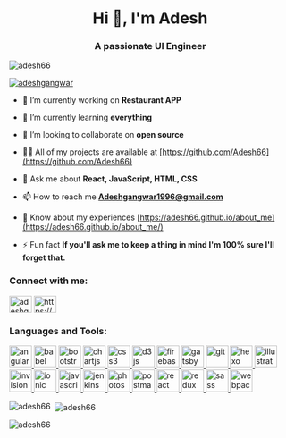 <h1 align="center">Hi 👋, I'm Adesh</h1>
<h3 align="center">A passionate UI Engineer</h3>

<p align="left"> <img src="https://komarev.com/ghpvc/?username=adesh66&label=Profile%20views&color=0e75b6&style=flat" alt="adesh66" /> </p>

<p align="left"> <a href="https://twitter.com/adeshgangwar" target="blank"><img src="https://img.shields.io/twitter/follow/adeshgangwar?logo=twitter&style=for-the-badge" alt="adeshgangwar" /></a> </p>

- 🔭 I’m currently working on **Restaurant APP**

- 🌱 I’m currently learning **everything**

- 👯 I’m looking to collaborate on **open source**

- 👨‍💻 All of my projects are available at [https://github.com/Adesh66](https://github.com/Adesh66)

- 💬 Ask me about **React, JavaScript, HTML, CSS**

- 📫 How to reach me **Adeshgangwar1996@gmail.com**

- 📄 Know about my experiences [https://adesh66.github.io/about_me](https://adesh66.github.io/about_me/)

- ⚡ Fun fact **If you'll ask me to keep a thing in mind I'm 100% sure I'll forget that.**

<h3 align="left">Connect with me:</h3>
<p align="left">
<a href="https://twitter.com/adeshgangwar" target="blank"><img align="center" src="https://cdn.jsdelivr.net/npm/simple-icons@3.0.1/icons/twitter.svg" alt="adeshgangwar" height="30" width="40" /></a>
<a href="https://linkedin.com/in/https://www.linkedin.com/in/adesh-gangwar-5254a6106/" target="blank"><img align="center" src="https://cdn.jsdelivr.net/npm/simple-icons@3.0.1/icons/linkedin.svg" alt="https://www.linkedin.com/in/adesh-gangwar-5254a6106/" height="30" width="40" /></a>
</p>

<h3 align="left">Languages and Tools:</h3>
<p align="left"> <a href="https://angular.io" target="_blank"> <img src="https://devicons.github.io/devicon/devicon.git/icons/angularjs/angularjs-original.svg" alt="angularjs" width="40" height="40"/> </a> <a href="https://babeljs.io/" target="_blank"> <img src="https://www.vectorlogo.zone/logos/babeljs/babeljs-icon.svg" alt="babel" width="40" height="40"/> </a> <a href="https://getbootstrap.com" target="_blank"> <img src="https://devicons.github.io/devicon/devicon.git/icons/bootstrap/bootstrap-plain.svg" alt="bootstrap" width="40" height="40"/> </a> <a href="https://www.chartjs.org" target="_blank"> <img src="https://www.chartjs.org/media/logo-title.svg" alt="chartjs" width="40" height="40"/> </a> <a href="https://www.w3schools.com/css/" target="_blank"> <img src="https://devicons.github.io/devicon/devicon.git/icons/css3/css3-original-wordmark.svg" alt="css3" width="40" height="40"/> </a> <a href="https://d3js.org/" target="_blank"> <img src="https://devicons.github.io/devicon/devicon.git/icons/d3js/d3js-original.svg" alt="d3js" width="40" height="40"/> </a> <a href="https://firebase.google.com/" target="_blank"> <img src="https://www.vectorlogo.zone/logos/firebase/firebase-icon.svg" alt="firebase" width="40" height="40"/> </a> <a href="https://www.gatsbyjs.com/" target="_blank"> <img src="https://www.vectorlogo.zone/logos/gatsbyjs/gatsbyjs-icon.svg" alt="gatsby" width="40" height="40"/> </a> <a href="https://git-scm.com/" target="_blank"> <img src="https://www.vectorlogo.zone/logos/git-scm/git-scm-icon.svg" alt="git" width="40" height="40"/> </a> <a href="hexo.io/" target="_blank"> <img src="https://www.vectorlogo.zone/logos/hexoio/hexoio-icon.svg" alt="hexo" width="40" height="40"/> </a> <a href="https://www.adobe.com/in/products/illustrator.html" target="_blank"> <img src="https://www.vectorlogo.zone/logos/adobe_illustrator/adobe_illustrator-icon.svg" alt="illustrator" width="40" height="40"/> </a> <a href="https://www.invisionapp.com/" target="_blank"> <img src="https://www.vectorlogo.zone/logos/invisionapp/invisionapp-icon.svg" alt="invision" width="40" height="40"/> </a> <a href="https://ionicframework.com" target="_blank"> <img src="https://upload.wikimedia.org/wikipedia/commons/d/d1/Ionic_Logo.svg" alt="ionic" width="40" height="40"/> </a> <a href="https://developer.mozilla.org/en-US/docs/Web/JavaScript" target="_blank"> <img src="https://devicons.github.io/devicon/devicon.git/icons/javascript/javascript-original.svg" alt="javascript" width="40" height="40"/> </a> <a href="https://www.jenkins.io" target="_blank"> <img src="https://www.vectorlogo.zone/logos/jenkins/jenkins-icon.svg" alt="jenkins" width="40" height="40"/> </a> <a href="https://www.photoshop.com/en" target="_blank"> <img src="https://devicons.github.io/devicon/devicon.git/icons/photoshop/photoshop-plain.svg" alt="photoshop" width="40" height="40"/> </a> <a href="https://postman.com" target="_blank"> <img src="https://www.vectorlogo.zone/logos/getpostman/getpostman-icon.svg" alt="postman" width="40" height="40"/> </a> <a href="https://reactjs.org/" target="_blank"> <img src="https://devicons.github.io/devicon/devicon.git/icons/react/react-original-wordmark.svg" alt="react" width="40" height="40"/> </a> <a href="https://redux.js.org" target="_blank"> <img src="https://devicons.github.io/devicon/devicon.git/icons/redux/redux-original.svg" alt="redux" width="40" height="40"/> </a> <a href="https://sass-lang.com" target="_blank"> <img src="https://devicons.github.io/devicon/devicon.git/icons/sass/sass-original.svg" alt="sass" width="40" height="40"/> </a> <a href="https://webpack.js.org" target="_blank"> <img src="https://devicons.github.io/devicon/devicon.git/icons/webpack/webpack-original.svg" alt="webpack" width="40" height="40"/> </a> </p>

<p><img align="left" src="https://github-readme-stats.vercel.app/api/top-langs?username=adesh66&show_icons=true&locale=en&layout=compact" alt="adesh66" /></p>

<p>&nbsp;<img align="center" src="https://github-readme-stats.vercel.app/api?username=adesh66&show_icons=true&locale=en" alt="adesh66" /></p>

<p><img align="center" src="https://github-readme-streak-stats.herokuapp.com/?user=adesh66&" alt="adesh66" /></p>
